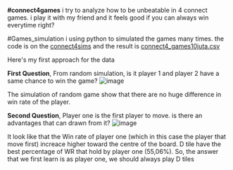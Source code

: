 **#connect4games**
i try to analyze how to be unbeatable in 4 connect games. i play it with my friend and it feels good if you can always win everytime right?

#Games_simulation
i using python to simulated the games many times. the code is on the [connect4sims]() and the result is [connect4_games10juta.csv]()

Here's my first approach for the data

**First Question**, From random simulation, is it player 1 and player 2 have a same chance to win the game?
![image](https://github.com/user-attachments/assets/e2082dc1-ae90-48ae-9dd8-f2b7bd893dfe)



The simulation of random game show that there are no huge difference in win rate of the player.

**Second Question**, Player one is the first player to move. is there an advantages that can drawn from it?
![image](https://github.com/user-attachments/assets/873f35c6-58f5-4375-96de-5660aa3af1d0)





It look like that the Win rate of player one (which in this case the player that move first) increace higher toward the centre of the board. D tile have the best percentage of WR that hold by player one (55,06%). So, the answer that we first learn is as player one, we should always play D tiles
